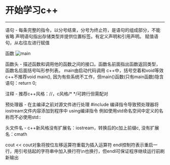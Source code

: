 # **开始学习c++**

***

语句 - 每条完整的指令，以分号结束，分号为终止符，是语句的组成部分，不能省略
    声明语句指出存储类型并提供位置标签。有定义声明和引用声明。
    赋值语句，从右往左进行赋值

函数
![main]()

函数头 - 描述函数和调用他的函数之间的接口。函数名前面指出函数返回类型，函数名后面括号叫形参列表。
    main由启动代码调用
    c++中，括号空着和void等效
    c++不推荐void main(), 因为有些系统不工作，但main()函数(只有main函数)隐含语句：return 0;

注释 - 推荐c++风格：//，c风格/* */可跨行但需配对

预处理器 - 在主编译之前对源文件进行处理
    #include 编译指令导致预处理器将iostream文件内容添加到程序中
    using编译指令 例如使用std命名空间中定义的名称而不必使用std::

头文件名 - c++新风格没有扩展名：iostream，转换后的c加上前缀c, 没有扩展名：cmath

cout
    << cout对象将按位左移运算符重载为插入运算符
    endl控制符表示重启一行，用引号括起的字符串中加入换行符\n也换行，但endl可保证程序继续运行前刷新输出
    
